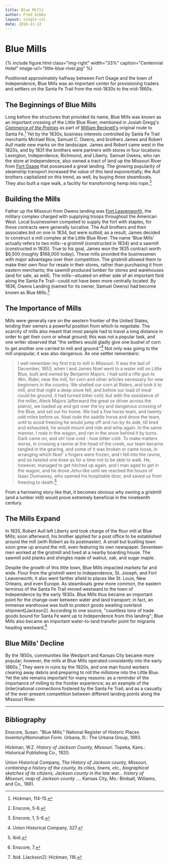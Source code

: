 ```yaml
---
title: Blue Mills
author: Fred Gibbs
layout: single-col
date: 2018-11-12
---
```


# Blue Mills

{% include figure.html
  class="img-right"
  width="33%"
  caption="Centennial Hotel"
  image-url="little-blue-river.jpg"
%}

Positioned approximately halfway between Fort Osage and the town of Independence, Blue Mills was an important center for provisioning traders and settlers on the Santa Fe Trail from the mid-1830s to the mid-1860s.

## The Beginnings of Blue Mills
Long before the structures that provided its name, Blue Mills was known as an important crossing of the Little Blue River, mentioned in Josiah Gregg's [*Commerce of the Prairies*](https://catalog.hathitrust.org/Record/001285452) as part of [William Becknell's](https://en.wikipedia.org/wiki/William_Becknell) original route to Santa Fe.[^Jackson1] Yet by the 1830s, business interests controlled by Santa Fe Trail merchants Michael Rice, Samuel C. Owens, and brothers James and Robert Aull made new marks on the landscape. James and Robert came west in the 1820s, and by 1831 the brothers were partners with stores in four locations: Lexington, Independence, Richmond, and Liberty. Samuel Owens, who ran the store at Independence, also owned a tract of land up the Missouri River from [Fort Osage](https://www.nps.gov/places/fort-osage-mo.htm) that possessed a great landing. The growing popularity of steamship transport increased the value of this land exponentially; the Aull brothers capitalized on this trend, as well, by buying three steamboats. They also built a rope walk, a facility for transforming hemp into rope.[^NPS1]

## Building the Mills
Father up the Missouri from Owens landing was [Fort Leavenworth](https://www.kshs.org/resource/national_register/nominationsNRDB/Leavenworth_FortLeavenworthNR.pdf), the military complex charged with supplying troops throughout the American West. Local businessmen competed to supply the fort with staples, for these contracts were generally lucrative. The Aull brothers and their associates bid on one in 1834, but were outbid; as a result, James decided to construct a mill complex at the Little Blue River. The name 'Blue Mills' actually refers to two mills--a gristmill (constructed in 1834) and a sawmill (constructed in 1835). True to his goal, James won the 1835 contract worth $6,500 (roughly $168,000 today). These mills provided the businessmen with major advantages over their competition. The gristmill allowed them to make their own flour for resale in their stores, rather than purchasing it from eastern merchants; the sawmill produced lumber for stores and warehouses (and for sale, as well). The mills--situated on either side of an important ford along the Santa Fe Trail--could not have been more centrally located. By 1836, Owens Landing (named for its owner, Samuel Owens) had become known as Blue Mills.[^NPS2]  

## The Importance of Mills
Mills were generally rare on the western frontier of the United States, lending their owners a powerful position from which to negotiate. The scarcity of mills also meant that most people had to travel a long distance in order to get their corn or wheat ground; this was not a popular task, and one writer observed that "the settlers would gladly give one bushel of corn to get another one carried to mill and ground."[^2ndJackson1] Not only was going to the mill unpopular, it was also dangerous. As one settler remembers:

> I well remember my first trip to mill in Missouri. It was the last of December, 1853, when I and James Noel went to a water mill on Little Blue, built and owned by Benjamin Majors. I had sold a rifle gun to Wm. Rider, near the mill, for corn and other articles necessary for new beginners in the country. We shelled our corn at Riders, and took it to mill, and that night a deep snow fell, and before our load of meal could be ground, it had turned bitter cold; but with the assistance of the miller, Aleck Majors (afterward the great ox driver across the plains), we loaded up and got over the icy and dangerous crossing of the Blue, and set out for home. We had a five horse team, and twenty odd miles before us. Noel rode the saddle horse and drove the team, until to avoid freezing he would jump off and run by its side, till tired and exhausted, he would mount and ride and whip again. In the same manner, I rode in the wagon, and ran in the snow behind it by turns. Dark came on, and oh! how cold - how bitter cold. To make matters worse, in crossing a ravine at the head of the creek, our team became tangled in the gearing, and some of it was broken or came loose, in arranging which Noel' s fingers were frozen, and I fell into the ravine, and so twisted one knee as for a time not to be able to walk. He, however, managed to get hitched up again, and I man aged to get in the wagon, and he drove Jehu-like until we reached the house of Isaac Dunnaway, who opened his hospitable door, and saved us from freezing to death.[^2ndJackson2]

From a harrowing story like that, it becomes obvious why owning a gristmill (and a lumber mill) would prove extremely beneficial in the nineteenth century.


## The Mills Expand
In 1835, Robert Aull left Liberty and took charge of the flour mill at Blue Mills; soon afterward, his brother applied for a post office to be established around the mill (with Robert as its postmaster). A small but bustling town soon grew up around the mill, even featuring its own newspaper. Seventeen men worked at the gristmill and lived at a nearby boarding house. The sawmill sold planks and shingles made of walnut, oak, and sugar maple.

Despite the growth of this little town, Blue Mills impacted markets far and wide. Flour from the gristmill went to Independence, St. Joseph, and Fort Leavenworth; it also went farther afield to places like St. Louis, New Orleans, and even Europe. As steamboats grew more common, the eastern terminus of the Santa Fe Trail moved westward to the town of Independence by the early 1830s. Blue Mills thus became an important point for the change-over between water and land transport; in fact, an immense warehouse was built to protect goods awaiting overland shipment[Jackson2]. According to one source, "countless tons of trade goods bound for Santa Fe went up to Independence from this landing"; Blue Mills also became an important water-to-land transfer point for migrants heading westward.[^NPS3]

## Blue Mills' Decline
By the 1850s, communities like Westport and Kansas City became more popular; however, the mills at Blue Mills operated consistently into the early 1860s.[^NPS4] They were in ruins by the 1920s, and one man found workers clearing away debris and preparing to roll the millstone into the Little Blue. Yet the site remains important for many reasons: as a reminder of the importance of milling to the frontier experience; as an example of the (inter)national connections fostered by the Santa Fe Trail; and as a casualty of the ever-present competition between different landing points along the Missouri River.


***

## Bibliography

Enscore, Susan. "Blue Mills." National Register of Historic Places Inventory/Nomination Form. Urbana, Ill.: The Urbana Group, 1993.

Hickman, W.Z. *History of Jackson County, Missouri.* Topeka, Kans.: Historical Publishing Co., 1920.

Union Historical Company, *The History of Jackson county, Missouri, containing a history of the county, its cities, towns, etc., biographical sketches of its citizens, Jackson county in the late war... history of Missouri, map of Jackson county ....* Kansas City, Mo.: Birdsall, Williams, and Co., 1881.


[^Jackson1]: Hickman, 114-15.
[^NPS1]: Enscore, 5-6.
[^NPS2]: Enscore, 1, 5-6.
[^2ndJackson1]: Union Historical Company, 327.
[^2ndJackson2]: Ibid.
[^NPS3]: Enscore, 7.
[^NPS4]: Ibid.
[Jackson2]: Hickman, 116.
